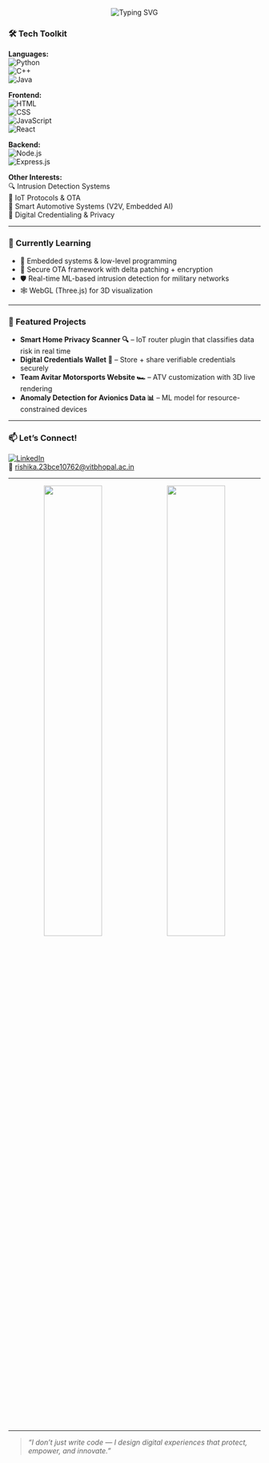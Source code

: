 <p align="center">
  <img src="https://readme-typing-svg.herokuapp.com?font=Fira+Code&size=26&pause=1000&center=true&vCenter=true&width=800&lines=Hi+%F0%9F%91%8B+I'm+Rishika+Sinha;CSE+Core+Student+%40+VIT+Bhopal;Passionate+about+AI%2C+Cybersecurity+%26+IoT;Full-Stack+Developer+%7C+Python+%7C+React+%7C+Node.js" alt="Typing SVG" />
</p>


### 🛠️ Tech Toolkit

**Languages:**  
![Python](https://img.shields.io/badge/-Python-3776AB?style=flat&logo=python&logoColor=white)  
![C++](https://img.shields.io/badge/-C++-00599C?style=flat&logo=c%2B%2B&logoColor=white)  
![Java](https://img.shields.io/badge/-Java-007396?style=flat&logo=java&logoColor=white)

**Frontend:**  
![HTML](https://img.shields.io/badge/-HTML5-E34F26?style=flat&logo=html5&logoColor=white)  
![CSS](https://img.shields.io/badge/-CSS3-1572B6?style=flat&logo=css3&logoColor=white)  
![JavaScript](https://img.shields.io/badge/-JavaScript-F7DF1E?style=flat&logo=javascript&logoColor=black)  
![React](https://img.shields.io/badge/-React-61DAFB?style=flat&logo=react&logoColor=black)

**Backend:**  
![Node.js](https://img.shields.io/badge/-Node.js-339933?style=flat&logo=node.js&logoColor=white)  
![Express.js](https://img.shields.io/badge/-Express.js-000000?style=flat&logo=express&logoColor=white)

**Other Interests:**  
🔍 Intrusion Detection Systems  
📡 IoT Protocols & OTA  
🚗 Smart Automotive Systems (V2V, Embedded AI)  
🔐 Digital Credentialing & Privacy

---

### 🌱 Currently Learning

- 🧠 Embedded systems & low-level programming
- 🔄 Secure OTA framework with delta patching + encryption
- 🛡️ Real-time ML-based intrusion detection for military networks
- 🕸️ WebGL (Three.js) for 3D visualization

---

### 📌 Featured Projects

- **Smart Home Privacy Scanner 🔍** – IoT router plugin that classifies data risk in real time  
- **Digital Credentials Wallet 🔐** – Store + share verifiable credentials securely  
- **Team Avitar Motorsports Website 🏎️** – ATV customization with 3D live rendering  
- **Anomaly Detection for Avionics Data 📊** – ML model for resource-constrained devices

---

### 📫 Let’s Connect!

[![LinkedIn](https://img.shields.io/badge/-LinkedIn-0077B5?style=flat&logo=linkedin&logoColor=white)](https://www.linkedin.com/in/rishika-sinha/)  
📧 rishika.23bce10762@vitbhopal.ac.in

---

<p align="center">
  <img src="https://github-readme-stats.vercel.app/api?username=rishikasinha29&show_icons=true&theme=radical" width="48%" />
  <img src="https://github-readme-stats.vercel.app/api/top-langs/?username=rishikasinha29&layout=compact&theme=radical" width="48%" />
</p>

---

> *“I don’t just write code — I design digital experiences that protect, empower, and innovate.”*


